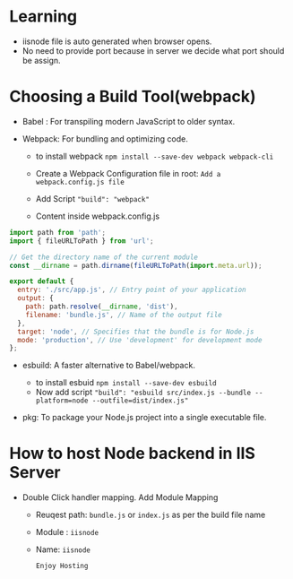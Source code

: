 # Learning
- iisnode file is auto generated when browser opens.
- No need to provide port because in server we decide what port should be assign.


# Choosing a Build Tool(webpack)


- Babel : For transpiling modern JavaScript to older syntax.

- Webpack: For bundling and optimizing code. <br/>
    - to install webpack
        ```npm install --save-dev webpack webpack-cli```
    - Create a Webpack Configuration file in root:
         ```Add a webpack.config.js file```
    - Add Script
        ```"build": "webpack"```
    
    - Content inside webpack.config.js


```javascript
import path from 'path';
import { fileURLToPath } from 'url';

// Get the directory name of the current module
const __dirname = path.dirname(fileURLToPath(import.meta.url));

export default {
  entry: './src/app.js', // Entry point of your application
  output: {
    path: path.resolve(__dirname, 'dist'),
    filename: 'bundle.js', // Name of the output file
  },
  target: 'node', // Specifies that the bundle is for Node.js
  mode: 'production', // Use 'development' for development mode
};

```

  



- esbuild: A faster alternative to Babel/webpack.
    - to install esbuid
        ```npm install --save-dev esbuild```
    - Now add script 
        ```"build": "esbuild src/index.js --bundle --platform=node --outfile=dist/index.js"```
    
- pkg: To package your Node.js project into a single executable file.

# How to host Node backend in IIS Server
- Double Click handler mapping. Add Module Mapping
    - Reuqest path: ```bundle.js``` or ```index.js``` as per the build file name
    - Module : ```iisnode```
    - Name: ```iisnode``` 

        ``Enjoy Hosting``